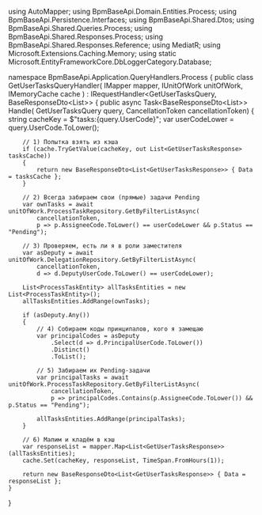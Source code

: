 using AutoMapper;
using BpmBaseApi.Domain.Entities.Process;
using BpmBaseApi.Persistence.Interfaces;
using BpmBaseApi.Shared.Dtos;
using BpmBaseApi.Shared.Queries.Process;
using BpmBaseApi.Shared.Responses.Process;
using BpmBaseApi.Shared.Responses.Reference;
using MediatR;
using Microsoft.Extensions.Caching.Memory;
using static Microsoft.EntityFrameworkCore.DbLoggerCategory.Database;

namespace BpmBaseApi.Application.QueryHandlers.Process
{
public class GetUserTasksQueryHandler(
    IMapper mapper,
    IUnitOfWork unitOfWork,
    IMemoryCache cache
) : IRequestHandler<GetUserTasksQuery, BaseResponseDto<List<GetUserTasksResponse>>>
{
    public async Task<BaseResponseDto<List<GetUserTasksResponse>>> Handle(
        GetUserTasksQuery query,
        CancellationToken cancellationToken)
    {
        string cacheKey = $"tasks:{query.UserCode}";
        var userCodeLower = query.UserCode.ToLower();

        // 1) Попытка взять из кэша
        if (cache.TryGetValue(cacheKey, out List<GetUserTasksResponse> tasksCache))
        {
            return new BaseResponseDto<List<GetUserTasksResponse>> { Data = tasksCache };
        }

        // 2) Всегда забираем свои (прямые) задачи Pending
        var ownTasks = await unitOfWork.ProcessTaskRepository.GetByFilterListAsync(
            cancellationToken,
            p => p.AssigneeCode.ToLower() == userCodeLower && p.Status == "Pending");

        // 3) Проверяем, есть ли я в роли заместителя
        var asDeputy = await unitOfWork.DelegationRepository.GetByFilterListAsync(
            cancellationToken,
            d => d.DeputyUserCode.ToLower() == userCodeLower);

        List<ProcessTaskEntity> allTasksEntities = new List<ProcessTaskEntity>();
        allTasksEntities.AddRange(ownTasks);

        if (asDeputy.Any())
        {
            // 4) Собираем коды принципалов, кого я замещаю
            var principalCodes = asDeputy
                .Select(d => d.PrincipalUserCode.ToLower())
                .Distinct()
                .ToList();

            // 5) Забираем их Pending-задачи
            var principalTasks = await unitOfWork.ProcessTaskRepository.GetByFilterListAsync(
                cancellationToken,
                p => principalCodes.Contains(p.AssigneeCode.ToLower()) && p.Status == "Pending");

            allTasksEntities.AddRange(principalTasks);
        }

        // 6) Мапим и кладём в кэш
        var responseList = mapper.Map<List<GetUserTasksResponse>>(allTasksEntities);
        cache.Set(cacheKey, responseList, TimeSpan.FromHours(1));

        return new BaseResponseDto<List<GetUserTasksResponse>> { Data = responseList };
    }
}

